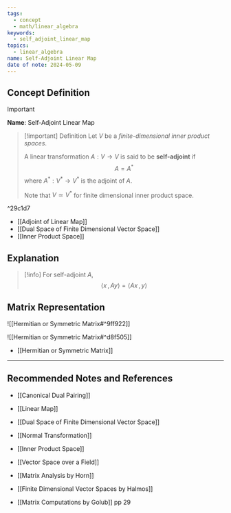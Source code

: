```yaml
---
tags:
  - concept
  - math/linear_algebra
keywords:
  - self_adjoint_linear_map
topics:
  - linear_algebra
name: Self-Adjoint Linear Map
date of note: 2024-05-09
---
```


## Concept Definition

>[!important]
>**Name**:  Self-Adjoint Linear Map

>[!important] Definition
>Let $V$ be a *finite-dimensional inner product spaces*.
>
>A linear transformation  $A: V \to V$ is said to be **self-adjoint** if 
>$$
>A = A^{*}
>$$
>where $A^{*}: V^{*} \to V^{*}$ is the adjoint of $A$. 
>
>Note that $V \simeq V^{*}$ for finite dimensional inner product space.

^29c1d7

- [[Adjoint of Linear Map]]
- [[Dual Space of Finite Dimensional Vector Space]]
- [[Inner Product Space]]


## Explanation

>[!info]
>For self-adjoint $A$,
>$$
>\left\langle  x\,,\,Ay    \right\rangle = \left\langle Ax \,,\,y    \right\rangle
>$$


## Matrix Representation

![[Hermitian or Symmetric Matrix#^9ff922]]

![[Hermitian or Symmetric Matrix#^d8f505]]

- [[Hermitian or Symmetric Matrix]]






-----------
##  Recommended Notes and References

- [[Canonical Dual Pairing]]
- [[Linear Map]]

- [[Dual Space of Finite Dimensional Vector Space]]

- [[Normal Transformation]]

- [[Inner Product Space]]
- [[Vector Space over a Field]]

- [[Matrix Analysis by Horn]]
- [[Finite Dimensional Vector Spaces by Halmos]]
- [[Matrix Computations by Golub]] pp 29